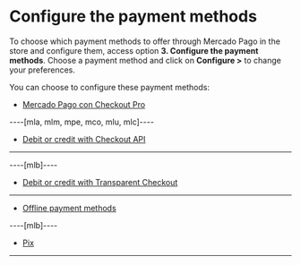 # Configure the payment methods

To choose which payment methods to offer through Mercado Pago in the store and configure them, access option **3. Configure the payment methods**. Choose a payment method and click on **Configure >** to change your preferences.

You can choose to configure these payment methods:

* [Mercado Pago con Checkout Pro](/developers/es/docs/woocommerce/integration-configuration/payments-configuration/checkoutpro)

----[mla, mlm, mpe, mco, mlu, mlc]----
* [Debit or credit with Checkout API](/developers/es/docs/woocommerce/integration-configuration/payments-configuration/credit-debit)
------------

----[mlb]----
* [Debit or credit with Transparent Checkout](/developers/es/docs/woocommerce/integration-configuration/payments-configuration/credit-debit)
------------

* [Offline payment methods](/developers/es/docs/woocommerce/woocommerce/integration-configuration/payments-configuration/offline-payments)

----[mlb]----
* [Pix](/developers/es/docs/woocommerce/integration-configuration/payments-configuration/pix)
------------

